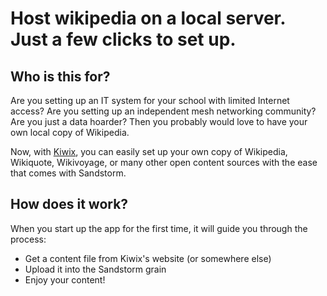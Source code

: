 # Host wikipedia on a local server. Just a few clicks to set up.

## Who is this for?

Are you setting up an IT system for your school with limited Internet access? Are you setting up an independent mesh networking community? Are you just a data hoarder? Then you probably would love to have your own local copy of Wikipedia.

Now, with <a href="http://kiwix.org/">Kiwix</a>, you can easily set up your own copy of Wikipedia, Wikiquote, Wikivoyage, or many other open content sources with the ease that comes with Sandstorm.

## How does it work?

When you start up the app for the first time, it will guide you through the process:

* Get a content file from Kiwix's website (or somewhere else)
* Upload it into the Sandstorm grain
* Enjoy your content!
